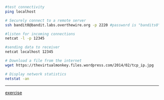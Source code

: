 ```bash
#test connectivity 
ping localhost

# Securely connect to a remote server
ssh bandit0@bandit.labs.overthewire.org -p 2220 #password is "bandits0" cntrl + c to exit

#listen for incoming connections 
netcat -l -p 12345 

#sending data to receiver
netcat localhost 12345 

# Download a file from the internet
wget https://thevirtualmonkey.files.wordpress.com/2014/02/tcp_ip.jpg

# Display network statistics
netstat -an
```
-----------------------------------------------
[exercise](https://github.com/ROT101/learn_something/blob/main/linux%20basics/networking/3_networking_exercise.md)
